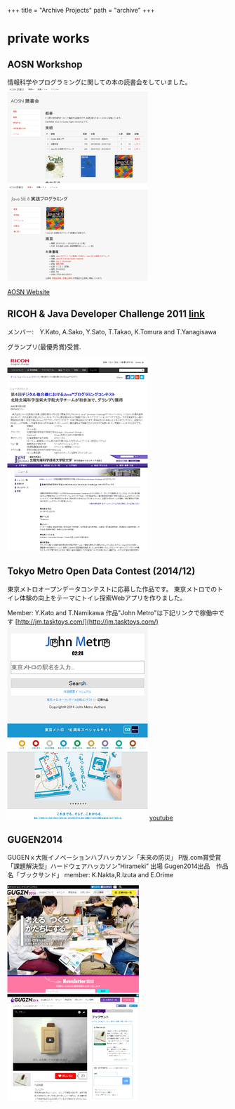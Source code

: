 +++
title = "Archive Projects"
path = "archive"
+++
# private works 

## AOSN Workshop
情報科学やプログラミングに関しての本の読書会をしていました。
![aosn](/assets/images/aosn.png)![java8](/assets/images/aosn-java8.png)

[AOSN Website](https://aosn.ws)

## RICOH & Java Developer Challenge 2011  [link](http://www.tasktoys.com/about-nuimagio)
メンバー:　Y.Kato, A.Sako, Y.Sato, T.Takao, K.Tomura and T.Yanagisawa

グランプリ(最優秀賞)受賞.

[ ![jrdc](/assets/images/rjdc11.png) ](http://jp.ricoh.com/release/2012/0113_2.html)[ ![jrdc-j](/assets/images/rjdc11-jaist.png) ](http://www.jaist.ac.jp/news/award/2012/ricohjava-developer-challenge-2011.html)

## Tokyo Metro Open Data Contest (2014/12)
東京メトロオープンデータコンテストに応募した作品です。
東京メトロでのトイレ体験の向上をテーマにトイレ探索Webアプリを作りました。

Member: Y.Kato and T.Namikawa
作品"John Metro"は下記リンクで稼働中です
[http://jm.tasktoys.com/](http://jm.tasktoys.com/)
![](/assets/images/johnmetro.png) ![](/assets/images/tmod.png)
[youtube](https://www.youtube.com/watch?v=zfEAgGL-BDk)

## GUGEN2014
GUGENｘ大阪イノベーションハブハッカソン「未来の防災」 P版.com賞受賞
「課題解決型」ハードウェアハッカソン”Hirameki” 出場
Gugen2014出品　作品名「ブックサンド」
member: K.Nakta,R.Izuta and E.Orime
<!-- [youtube](https://www.youtube.com/watch?v=v4aNmHM9fI4) -->

[![gugen2014](/assets/images/Gugen2014.png) ](http://arch.gugen.jp/)
[![ブックサンド](/assets/images/booksand.png) ](http://arch.gugen.jp/contest2014/entry/0105)